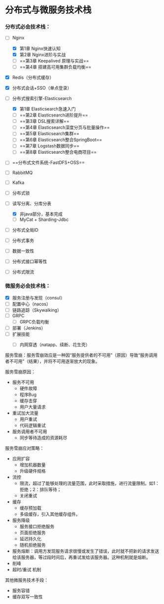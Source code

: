 # 分布式与微服务技术栈

### 分布式必会技术栈：

- [ ] Nginx
  - [x] 第1章 Nginx快速认知
  - [x] 第2章 Nginx进阶与实战
  - [ ] ==第3章 Keepalived 原理与实战==
  - [ ] ==第4章 搭建高可用集群负载均衡==
- [x] Redis（分布式缓存）
- [x] 分布式会话+SSO（单点登录）
- [ ] 分布式搜索引擎-Elasticsearch
  - [x] 第1章 Elasticsearch急速入门
  - [ ] ==第2章 Elasticsearch进阶提升==
  - [ ] ==第3章 DSL搜索详解==
  - [ ] ==第4章 Elasticsearch深度分页与批量操作==
  - [ ] ==第5章 Elasticsearch集群==
  - [ ] ==第6章 Elasticsearch整合SpringBoot==
  - [ ] ==第7章 Logstash数据同步==
  - [ ] ==第8章 Elasticsearch整合电商项目==
- [ ] ==分布式文件系统-FastDFS+OSS==
- [ ] RabbitMQ
- [ ] Kafka
- [ ] 分布式锁
- [ ] 读写分离、分库分表
  - [x] 非java部分，基本完成
  - [ ] MyCat + Sharding-Jdbc
- [ ] 分布式全局ID
- [ ] 分布式事务
- [ ] 数据一致性
- [ ] 分布式接口幂等性
- [ ] 分布式限流





### 微服务必会技术栈：

- [x] 服务注册与发现（consul）
- [ ] 配置中心（nacos）
- [ ] 链路追踪（Skywalking）
- [ ] GRPC
  - [ ] GRPC负载均衡
- [ ] 部署（Jenkins）
- [ ] 扩展技能
  - [ ] 内网穿透（natapp、续断、花生壳）








服务雪崩：服务雪崩效应是一种因“服务提供者的不可用”（原因）导致“服务调用者不可用”（结果），并将不可用逐渐放大的现象。



服务雪崩原因：

- 服务不可用
  - 硬件故障
  - 程序Bug
  - 缓存击穿
  - 用户大量请求
- 重试加大流量
  - 用户重试
  - 代码逻辑重试
- 服务调用者不可用
  - 同步等待造成的资源耗尽



服务雪崩应对策略：

- 应用扩容
  - 增加机器数量
  - 升级硬件规格
- 流控
  - 限流，超过了能够处理的流量范围，此时采取措施，进行流量限制。如1：拒绝；2：排队等待；
  - 关闭重试
- 缓存
  - 缓存预加载
  - 多级缓存，引入其他缓存组件。
- 服务降级
  - 服务接口拒绝服务
  - 页面拒绝服务
  - 延迟持久化
  - 随机拒绝服务
- 服务熔断：调用方发现服务请求很慢或发生了错误，此时就不把新的请求发送给该服务器，等过段时间后，再重试发给该服务器。这种机制就是熔断。
- 削峰
- 超时/重试 机制











其他微服务技术手段：

- 服务容错
- 缓存双写一致性





 







